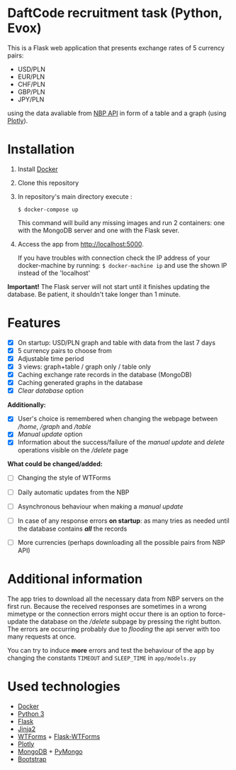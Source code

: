 # DaftCode recruitment task (Python, Evox)

This is a Flask web application that presents exchange rates of 5 currency pairs: 
- USD/PLN
- EUR/PLN 
- CHF/PLN 
- GBP/PLN 
- JPY/PLN

using the data avaliable from [NBP API](http://api.nbp.pl/) in form of a table and a graph (using [Plotly](https://plot.ly/)).

# Installation
1. Install [Docker](https://www.docker.com/)
2. Clone this repository
3. In repository's main directory execute :
    ```
    $ docker-compose up
    ```
    This command will build any missing images and run 2 containers: one with the MongoDB server and one with the Flask sever.
4. Access the app from [http://localhost:5000](http://localhost:5000).

   If you have troubles with connection check the IP address of your docker-machine by running:
    ``` $ docker-machine ip ``` and use the shown IP instead of the 'localhost'

**Important!** The Flask server will not start until it finishes updating the database. 
Be patient, it shouldn't take longer than 1 minute.

# Features
- [x] On startup: USD/PLN graph and table with data from the last 7 days 
- [x] 5 currency pairs to choose from
- [x] Adjustable time period
- [x] 3 views: graph+table / graph only / table only
- [x] Caching exchange rate records in the database (MongoDB)
- [x] Caching generated graphs in the database
- [x] *Clear database* option

**Additionally:**
- [x] User's choice is remembered when changing the webpage between */home*, */graph* and */table*
- [x] *Manual update* option
- [x] Information about the success/failure of the *manual update* and *delete* operations visible on the */delete* page

**What could be changed/added:**
- [ ] Changing the style of WTForms
- [ ] Daily automatic updates from the NBP
- [ ] Asynchronous behaviour when making a *manual update*
- [ ] In case of any response errors **on startup**: as many tries as needed until the database contains ***all*** the records
- [ ] More currencies (perhaps downloading all the possible pairs from NBP API)


# Additional information
The app tries to download all the necessary data from NBP servers on the first run.
Because the received responses are sometimes in a wrong mimetype or the connection errors might occur 
there is an option to force-update the database on the */delete* subpage by pressing the right button.
The errors are occurring probably due to *flooding* the api server with too many requests at once.

You can try to induce **more** errors and test the behaviour of the app 
by changing the constants ```TIMEOUT``` and ```SLEEP_TIME``` in ```app/models.py```

# Used technologies
- [Docker](https://www.docker.com/)
- [Python 3](https://www.python.org/)
- [Flask](flask.pocoo.org/)
- [Jinja2](http://jinja.pocoo.org/)
- [WTForms](https://wtforms.readthedocs.io/) + [Flask-WTForms](https://flask-wtf.readthedocs.io/en/stable/)
- [Plotly](https://plot.ly/python/)
- [MongoDB](https://www.mongodb.com/) + [PyMongo](https://api.mongodb.com/python/current/)
- [Bootstrap](http://getbootstrap.com)
